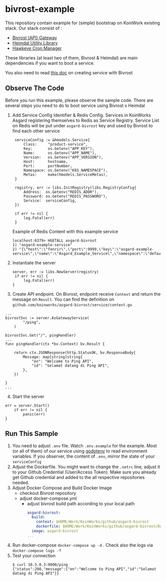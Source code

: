 # bivrost-example

This repository contain example for (simple) bootstrap on KoinWork existing stack. Our stack consist of :
- [Bivrost (API) Gateway](https://github.com/koinwork/asgard-bivrost) 
- [Heimdal Utility Library](https://github.com/koinworks/asgard-heimdal)
- [Hawkeye Cron Manager](https://github.com/koinworks/asgard-hawkeye)

These libraries (at least two of them, Bivrost & Heimdal) are main dependencies if you want to boot a service. 

You also need to read [this doc](https://koinworks.atlassian.net/wiki/spaces/~433672050/pages/1128301127/Platform+-+Introducing+Bivrost) on creating service with Bivrost

## Observe The Code

Before you run this example, please observe the sample code. There are several steps you need to do to boot service using Bivrost x Heimdal

1) Add Service Config Identifier & Redis Config. Services in KoinWorks Asgard registering themselves to Redis as Service Registry. Service List on Redis will be put under `asgard-bivrost` key and used by Bivrost to find each other service
   ```golang
   	serviceConfig := &hmodels.Service{
		Class:     "product-service",
		Key:       os.Getenv("APP_KEY"),
		Name:      os.Getenv("APP_NAME"),
		Version:   os.Getenv("APP_VERSION"),
		Host:      hostname,
		Port:      portNumber,
		Namespace: os.Getenv("K8S_NAMESPACE"),
		Metas:     make(hmodels.ServiceMetas),
	}

	registry, err := libs.InitRegistry(libs.RegistryConfig{
		Address:  os.Getenv("REDIS_ADDR"),
		Password: os.Getenv("REDIS_PASSWORD"),
		Service:  serviceConfig,
	})

    if err != nil {
		log.Fatal(err)
	}
   ```
   Example of Redis Content with this example service
   ```shell
   localhost:6379> HGETALL asgard-bivrost
   1) "asgard-example-service"
   2) "{\"host\":\"fenrir\",\"port\":9999,\"key\":\"asgard-example-service\",\"name\":\"Asgard_Example_Service\",\"namespace\":\"default\",\"gateway_endpoint\":\"/ping\"}"
   ```
2) Instantiate the server
   ```golang
   server, err := libs.NewServer(registry)
	if err != nil {
		log.Fatal(err)
   }
   ```
3) Create API endpoint. On Bivrost, endpoint receive `Context` and return the message on `Result`. You can find the definition on `github.com/koinworks/asgard-bivrost/service/context.go`
```golang
...
bivrostSvc := server.AsGatewayService(
		"/ping",
	)

bivrostSvc.Get("/", pingHandler)
...
func pingHandler(ctx *bv.Context) bv.Result {

	return ctx.JSONResponse(http.StatusOK, bv.ResponseBody{
		Message: map[string]string{
			"en": "Welcome to Ping API",
			"id": "Selamat datang di Ping API",
		},
	})

}
...
```
4. Start the server
```golang
err = server.Start()
	if err != nil {
		panic(err)
}
```
## Run This Sample

1) You need to adjust `.env` file. Watch `.env.example` for the example. Most (or all of them) of our service using [godotenv](github.com/joho/godotenv) to read environment variables. If you observer, the content of `.env`, mirror the state of your `serviceConfig`
2) Adjust the Dockerfile. You might want to change the `.netrc` line, adjust it to your Github Credential (User/Access Token). Make sure you already get Github credential and added to the all respective repositories needed.
3) Adjust Docker Compose and Build Docker Image
   - checkout Bivrost repository
   - adjust docker-compose.yml
      - adjust bivrost build path according to your local path
        ```yaml
        asgard-bivrost:
          build:
            context: $HOME/Work/KoinWorks/github/asgard-bivrost
            dockerfile: $HOME/Work/KoinWorks/github/asgard-bivrost/Dockerfile
          image: asgard-bivrost
        ...  
        ```
4) Run docker-compose `docker-compose up -d` . Check also the logs via `docker-compose logs -f`
5) Test your connection 
   ```shell
   $ curl 10.5.0.3:9000/ping
   {"status":200,"message":{"en":"Welcome to Ping API","id":"Selamat datang di Ping API"}}
   ```
